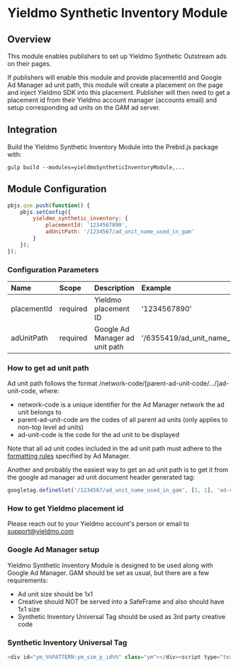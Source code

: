 # Yieldmo Synthetic Inventory Module

## Overview

This module enables publishers to set up Yieldmo Synthetic Outstream ads on their pages.

If publishers will enable this module and provide placementId and Google Ad Manager ad unit path, this module will create a placement on the page and inject Yieldmo SDK into this placement. Publisher will then need to get a placement id from their Yieldmo account manager (accounts email) and setup corresponding ad units on the GAM ad server.

## Integration

Build the Yieldmo Synthetic Inventory Module into the Prebid.js package with:

```
gulp build --modules=yieldmoSyntheticInventoryModule,...
```

## Module Configuration

```js
pbjs.que.push(function() {
    pbjs.setConfig({
        yieldmo_synthetic_inventory: {
            placementId: '1234567890',
            adUnitPath: '/1234567/ad_unit_name_used_in_gam'
        }
    });
});
```

### Configuration Parameters

|Name |Scope |Description | Example| Type
| :------------ | :------------ | :------------ | :------------ | :------------ |
|placementId | required | Yieldmo placement ID | '1234567890' | string
|adUnitPath | required | Google Ad Manager ad unit path | '/6355419/ad_unit_name_used_in_gam' | string

### How to get ad unit path

Ad unit path follows the format /network-code/[parent-ad-unit-code/.../]ad-unit-code, where:

- network-code is a unique identifier for the Ad Manager network the ad unit belongs to
- parent-ad-unit-code are the codes of all parent ad units (only applies to non-top level ad units)
- ad-unit-code is the code for the ad unit to be displayed

Note that all ad unit codes included in the ad unit path must adhere to the [formatting rules](https://support.google.com/admanager/answer/1628457#ad-unit-codes) specified by Ad Manager.

Another and probably the easiest way to get an ad unit path is to get it from the google ad manager ad unit document header generated tag:

```js
googletag.defineSlot('/1234567/ad_unit_name_used_in_gam', [1, 1], 'ad-container-id').addService(googletag.pubads());
```

### How to get Yieldmo placement id

Please reach out to your Yieldmo account's person or email to support@yieldmo.com

### Google Ad Manager setup

Yieldmo Synthetic Inventory Module is designed to be used along with Google Ad Manager. GAM should be set as usual, but there are a few requirements:

- Ad unit size should be 1x1
- Creative should NOT be served into a SafeFrame and also should have 1x1 size
- Synthetic Inventory Universal Tag should be used as 3rd party creative code
### Synthetic Inventory Universal Tag

```js
<div id="ym_%%PATTERN:ym_sim_p_id%%" class="ym"></div><script type="text/javascript">(function(e,t){if(t._ym===void 0){t._ym="";var m=e.createElement("script");m.type="text/javascript",m.async=!0,m.src="//static.yieldmo.com/ym."+Math.round(5*Math.random()/3)+".js",(e.getElementsByTagName("head")[0]||e.getElementsByTagName("body")[0]).appendChild(m)}else t._ym instanceof String||void 0===t._ym.chkPls||t._ym.chkPls()})(document,window);</script>
```